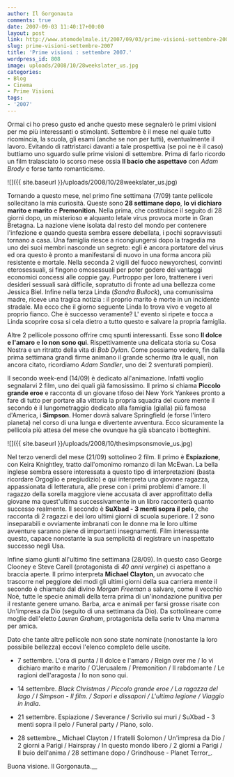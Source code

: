 ```yaml
---
author: Il Gorgonauta
comments: true
date: 2007-09-03 11:40:17+00:00
layout: post
link: http://www.atomodelmale.it/2007/09/03/prime-visioni-settembre-2007/
slug: prime-visioni-settembre-2007
title: 'Prime visioni : settembre 2007.'
wordpress_id: 808
image: uploads/2008/10/28weekslater_us.jpg
categories:
- Blog
- Cinema
- Prime Visioni
tags:
- '2007'
---
```


Ormai ci ho preso gusto ed anche questo mese segnalerò le primi visioni per me più interessanti o stimolanti. Settembre è il mese nel quale tutto ricomincia, la scuola, gli esami (anche se non per tutti), eventualmente il lavoro. Evitando di rattristarci davanti a tale prospettiva (se poi ne è il caso) buttiamo uno sguardo sulle prime visioni di settembre. Prima di farlo ricordo un film tralasciato lo scorso mese ossia **Il bacio che aspettavo** con _Adam Brody_ e forse tanto romanticismo.

![]({{ site.baseurl }}/uploads/2008/10/28weekslater_us.jpg)

Tornando a questo mese, nel primo fine settimana (7/09) tante pellicole sollecitano la mia curiosità. Queste sono **28 settimane dopo**, **Io vi dichiaro marito e marito** e **Premonition**. Nella prima, che costituisce il seguito di 28 giorni dopo, un misterioso e alquanto letale virus provoca morte in Gran Bretagna. La nazione viene isolata dal resto del mondo per contenere l'infezione e quando questa sembra essere debellata, i pochi sopravvissuti tornano a casa.  Una famiglia riesce a ricongiungersi dopo la tragedia ma uno dei suoi membri nasconde un segreto: egli è ancora portatore del virus ed ora questo è pronto a manifestarsi di nuovo in una forma ancora più resistente e mortale. Nella seconda 2 vigili del fuoco newyorchesi, convinti eterosessuali, si fingono omosessuali per poter godere dei vantaggi economici concessi alle coppie gay. Purtroppo per loro, trattenere i veri desideri sessuali sarà difficile, sopratutto di fronte ad una bellezza come Jessica Biel. Infine nella terza Linda (_Sandra Bullock_), una comunissima madre, riceve una tragica notizia : il proprio marito è morte in un incidente stradale. Ma ecco che il giorno seguente Linda lo trova vivo e vegeto al proprio fianco. Che è successo veramente? L' evento si ripete e tocca a Linda scoprire cosa si cela dietro a tutto questo e salvare la propria famiglia.

Altre 2 pellicole possono offrire cmq spunti interessanti. Esse sono **Il dolce e l'amaro** e **Io non sono qui**. Rispettivamente una delicata storia su Cosa Nostra e un ritratto della vita di _Bob Dylan_. Come possiamo vedere, fin dalla prima settimana grandi firme animano il grande schermo (tra le quali, non ancora citato, ricordiamo _Adam Sandler_, uno dei 2 sventurati pompieri).

Il secondo week-end (14/09) è dedicato all'animazione. Infatti voglio segnalarvi 2 film, uno dei quali già famosissimo. Il primo si chiama **Piccolo grande eroe** e racconta di un giovane tifoso dei New York Yankees pronto a fare di tutto per portare alla vittoria la propria squadra del cuore mente il secondo è il lungometraggio dedicato alla famiglia (gialla) più famosa d'America, i **Simpson**. Homer dovrà salvare Springfield (e forse l'intero pianeta) nel corso di una lunga e divertente avventura. Ecco sicuramente la pellicola più attesa del mese che ovunque ha già sbancato i botteghini.

![]({{ site.baseurl }}/uploads/2008/10/thesimpsonsmovie_us.jpg)

Nel terzo venerdì del mese (21/09) sottolineo 2 film. Il primo è **Espiazione**, con Keira Knightley, tratto dall'omonimo romanzo di Ian McEwan. La bella inglese sembra essere interessata a questo tipo di interpretazioni (basta ricordare Orgoglio e pregiudizio) e qui interpreta una giovane ragazza, appassionata di letteratura, alle prese con i primi problemi d'amore. Il ragazzo della sorella maggiore viene accusata di aver approfittato della giovane ma quest'ultima successivamente in un libro racconterà quanto successo realmente. Il secondo è **SuXbad - 3 menti sopra il pelo**, che racconta di 2 ragazzi e dei loro ultimi giorni di scuola superiore. I 2 sono inseparabili e ovviamente imbranati con le donne ma le loro ultime avventure saranno piene di importanti insegnamenti. Film interessante questo, capace nonostante la sua semplicità di registrare un inaspettato successo negli Usa.

Infine siamo giunti all'ultimo fine settimana (28/09). In questo caso George Clooney e Steve Carell (protagonista di _40 anni vergine_) ci aspettano a braccia aperte. Il primo interpreta **Michael Clayton**, un avvocato che trascorre nel peggiore dei modi gli ultimi giorni della sua carriera mente il secondo è chiamato dal divino _Morgan Freeman_ a salvare, come il vecchio Noè, tutte le specie animali della terra prima di un'inondazione punitiva per il restante genere umano. Barba, arca e animali per farsi grosse risate con Un'impresa da Dio (seguito di una settimana da Dio). Da sottolineare come moglie dell'eletto _Lauren Graham_, protagonista della serie tv Una mamma per amica.

Dato che tante altre pellicole non sono state nominate (nonostante la loro possibile bellezza) eccovi l'elenco completo delle uscite.

	
  * 7 settembre. L'ora di punta / Il dolce e l'amaro / Reign over me / Io vi dichiaro marito e marito / O'Jerusalem / Premonition / Il rabdomante / Le ragioni dell'aragosta / Io non sono qui.

	
  * 14 settembre. _Black Christmas / Piccolo grande eroe / La ragazza del lago / I Simpson - Il film. / Sapori e dissapori / L'ultima legione / Viaggio in India_.

	
  * 21 settembre. Espiazione / Severance /  Scrivilo sui muri / SuXbad - 3 menti sopra il pelo / Funeral party / Piano, solo.

	
  * 28 settembre._ Michael Clayton / I fratelli Solomon / Un'impresa da Dio / 2 giorni a Parigi / Hairspray / In questo mondo libero / 2 giorni a Parigi / Il buio dell'anima / 28 settimane dopo / Grindhouse - Planet Terror_.

Buona visione. Il Gorgonauta.__
